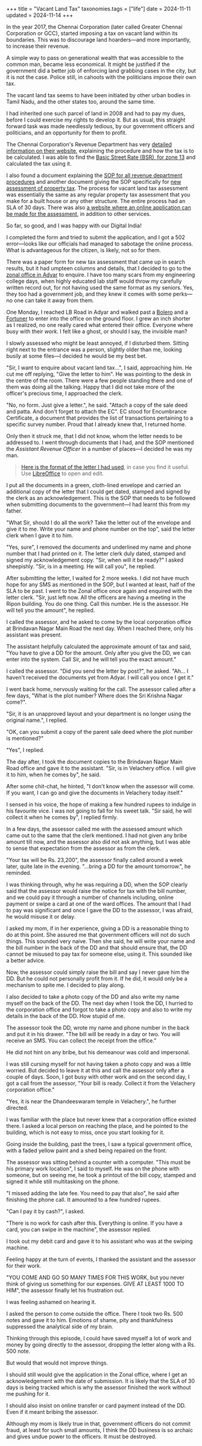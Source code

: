 +++
title = "Vacant Land Tax"
taxonomies.tags = ["life"]
date = 2024-11-11
updated = 2024-11-14
+++

In the year 2017, the Chennai Corporation (later called Greater Chennai
Corporation or GCC), started imposing a tax on vacant land within its
boundaries. This was to discourage land hoarders—and more importantly, to
increase their revenue.

A simple way to pass on generational wealth that was accessible to the common
man, became less economical. It might be justified if the government did a
better job of enforcing land grabbing cases in the city, but it is not the case.
Police still, in cahoots with the politicians impose their own tax.

The vacant land tax seems to have been initiated by other urban bodies in Tamil
Nadu, and the other states too, around the same time.

I had inherited one such parcel of land in 2008 and had to pay my dues, before I
could exercise my rights to develop it. But as usual, this straight forward
task was made needlessly tedious, by our government officers and politicians,
and an opportunity for them to profit.

The Chennai Corporation's Revenue Department has very [detailed information on
their
website](https://chennaicorporation.gov.in/gcc/department/revenue/#revenue),
explaining the procedure and how the tax is to be calculated. I was able to find
the [Basic Street Rate (BSR), for zone
13](http://www.chennaicorporation.gov.in/departments/revenue/StreetRates/Z-13%20STREETRATE.pdf)
and calculated the tax using it.

I also found a document explaining the [SOP for all revenue department
procedures](https://chennaicorporation.gov.in/gcc/SOP/REVENUE_SOP.pdf) and
another document giving the SOP specifically for [new assessment of property
tax](https://tnswp.com/DIGIGOV/StaticAttachment?AttachmentFileName=/procedure/pre_op/PO_34.pdf).
The process for vacant land tax assessment was essentially the same as any
regular property tax assessment that you make for a built house or any other
structure.  The entire process had an SLA of 30 days. There was also [a website
where an online application can be made for the
assessment](https://erp.chennaicorporation.gov.in/e-portal/login.do), in
addition to other services.

So far, so good, and I was happy with our Digital India!

I completed the form and tried to submit the application, and I got a 502
error—looks like our officials had managed to sabotage the online process. What
is advantageous for the citizen, is likely, not so for them.

There was a paper form for new tax assessment that came up in search results,
but it had umpteen columns and details, that I decided to go to the [zonal
office in Adyar](https://maps.app.goo.gl/mbHyH4KNGTREYzTt5) to enquire. I have
too many scars from my engineering college days, when highly educated lab staff
would throw my carefully written record out, for not having used the same format
as my seniors. Yes, they too had a government job, and they knew it comes with
some perks—no one can take it away from them.

One Monday, I reached LB Road in Adyar and walked past a
[Bolero](https://en.wikipedia.org/wiki/Mahindra_Bolero) and a
[Fortuner](https://en.wikipedia.org/wiki/Toyota_Fortuner) to enter into the
office on the ground floor. I grew an inch shorter as I realized, no one really
cared what entered their office. Everyone where busy with their _work_. I felt
like a ghost, or should I say, the invisible man?

I slowly assessed who might be least annoyed, if I disturbed them. Sitting right
next to the entrance was a person, slightly older than me, looking busily at
some files—I decided he would be my best bet.

"Sir, I want to enquire about vacant land tax...", I said, approaching him. He
cut me off replying, "Give the letter to him". He was pointing to the desk in
the centre of the room. There were a few people standing there and one of them
was doing all the talking. Happy that I did not take more of the officer's
precious time, I approached the clerk.

"No, no form. Just give a letter.", he said. "Attach a copy of the sale deed and
patta. And don't forget to attach the EC". EC stood for Encumbrance Certificate,
a document that provides the list of transactions pertaining to a specific
survey number. Proud that I already knew that, I returned home.

Only then it struck me, that I did not know, whom the letter needs to be
addressed to. I went through documents that I had, and the SOP mentioned the
_Assistant Revenue Officer_ in a number of places—I decided he was my man.

> [Here is the format of the letter I had
used](request-for-property-tax-assessment.odt), in case you find it useful. Use
[LibreOffice](https://www.libreoffice.org/) to open and edit.

I put all the documents in a green, cloth-lined envelope and carried an
additional copy of the letter that I could get dated, stamped and signed by the
clerk as an acknowledgement. This is the SOP that needs to be followed when
submitting documents to the government—I had learnt this from my father.

"What Sir, should I do all the work? Take the letter out of the envelope and
give it to me. Write your name and phone number on the top", said the letter
clerk when I gave it to him.

"Yes, sure", I removed the documents and underlined my name and phone number
that I had printed on it. The letter clerk duly dated, stamped and signed my
acknowledgement copy. "Sir, when will it be ready?" I asked sheepishly. "Sir, is
in a meeting. He will call you", he replied.

After submitting the letter, I waited for 2 more weeks. I did not have much hope
for any SMS as mentioned in the SOP, but I wanted at least, half of the SLA to be
past.  I went to the Zonal office once again and enquired with the letter clerk.
"Sir, just left now. All the officers are having a meeting in the Ripon
building. You do one thing. Call this number. He is the assessor. He will tell
you the amount", he replied.

I called the assessor, and he asked to come by the local corporation office at
Brindavan Nagar Main Road the next day. When I reached there, only his assistant
was present.

The assistant helpfully calculated the approximate amount of tax and said, "You
have to give a DD for the amount. Only after you give the DD, we can enter into
the system. Call Sir, and he will tell you the exact amount."

I called the assessor. "Did you send the letter by post?", he asked. "Ah… I
haven't received the documents yet from Adyar. I will call you once I get it."

I went back home, nervously waiting for the call. The assessor called after a few
days, "What is the plot number? Where does the Sri Krishna Nagar come?".

"Sir, it is an unapproved layout and your department is no longer using the
original name.", I replied.

"OK, can you submit a copy of the parent sale deed where the plot number is
mentioned?"

"Yes", I replied.

The day after, I took the document copies to the Brindavan Nagar Main Road
office and gave it to the assistant. "Sir, is in Velachery office. I will give
it to him, when he comes by", he said.

After some chit-chat, he hinted, "I don't know when the assessor will come. If
you want, I can go and give the documents in Velachery today itself."

I sensed in his voice, the hope of making a few hundred rupees to indulge in his
favourite vice. I was not going to fall for his sweet talk. "Sir said, he will
collect it when he comes by", I replied firmly.

In a few days, the assessor called me with the assessed amount which came out to
the same that the clerk mentioned. I had not given any bribe amount till now,
and the assessor also did not ask anything, but I was able to sense that
expectation from the assessor as from the clerk.

"Your tax will be Rs. 23,200", the assessor finally called around a week later,
quite late in the evening. "…bring a DD for the amount tomorrow.", he reminded.

I was thinking through, why he was requiring a DD, when the SOP clearly said
that the assessor would raise the notice for tax with the bill number, and we
could pay it through a number of channels including, online payment or swipe a
card at one of the ward offices. The amount that I had to pay was significant
and once I gave the DD to the assessor, I was afraid, he would misuse it or
delay.

I asked my mom, if in her experience, giving a DD is a reasonable thing to do at
this point. She assured me that government officers will not do such things.
This sounded very naive. Then she said, he will write your name and the bill
number in the back of the DD and that should ensure that, the DD cannot be
misused to pay tax for someone else, using it. This sounded like a better
advice.

Now, the assessor could simply raise the bill and say I never gave him the DD.
But he could not personally profit from it. If he did, it would only be a
mechanism to spite me. I decided to play along.

I also decided to take a photo copy of the DD and also write my name myself on the back of
the DD. The next day when I took the DD, I hurried to the corporation office and
forgot to take a photo copy and also to write my details in the back of the DD.
How stupid of me.

The assessor took the DD, wrote my name and phone number in the back and put it
in his drawer. "The bill will be ready in a day or two. You will receive an SMS.
You can collect the receipt from the office."

He did not hint on any bribe, but his demeanour was cold and impersonal.

I was still cursing myself for not having taken a photo copy and was a little
worried. But decided to leave it at this and call the assessor only after a
couple of days. Soon, I got busy with other work and on the second day, I got a
call from the assessor, "Your bill is ready. Collect it from the Velachery
corporation office."

"Yes, it is near the Dhandeeswaram temple in Velachery.", he further directed.

I was familiar with the place but never knew that a corporation office existed
there. I asked a local person on reaching the place, and he pointed to the
building, which is not easy to miss, once you start looking for it.

Going inside the building, past the trees, I saw a typical government office,
with a faded yellow paint and a shed being repaired on the front.

The assessor was sitting behind a counter with a computer. "This must be his
primary work location", I said to myself. He was on the phone with someone, but
on seeing me, he took a printout of the bill copy, stamped and signed it while
still multitasking on the phone.

"I missed adding the late fee. You need to pay that also", he said after
finishing the phone call. It amounted to a few hundred rupees.

"Can I pay it by cash?", I asked.

"There is no work for cash after this. Everything is online. If you have a card,
you can swipe in the machine", the assessor replied.

I took out my debit card and gave it to his assistant who was at the swiping
machine.

Feeling happy at the turn of events, I thanked the assistant and the assessor
for their work.

"YOU COME AND GO SO MANY TIMES FOR THIS WORK, but you never think of giving us
something for our expenses. GIVE AT LEAST 1000 TO HIM", the assessor finally
let his frustration out.

I was feeling ashamed on hearing it.

I asked the person to come outside the office. There I took two Rs. 500 notes
and gave it to him. Emotions of shame, pity and thankfulness suppressed the
analytical side of my brain.

Thinking through this episode, I could have saved myself a lot of work and money
by going directly to the assessor, dropping the letter along with a Rs. 500
note.

But would that would not improve things.

I should still would give the application in the Zonal office, where I get an
acknowledgement with the date of submission. It is likely that the SLA of 30
days is being tracked which is why the assessor finished the work without me
pushing for it.

I should also insist on online transfer or card payment instead of the DD. Even
if it meant bribing the assessor.

Although my mom is likely true in that, government officers do not commit fraud,
at least for such small amounts, I think the DD business is so archaic and gives
undue power to the officers. It must be destroyed.
